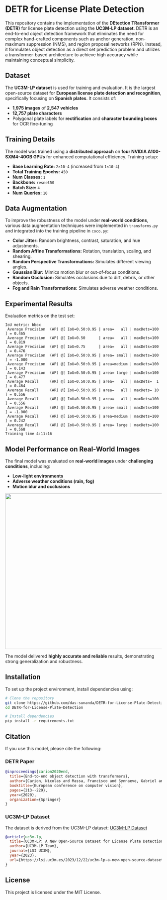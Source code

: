 # DETR for License Plate Detection

This repository contains the implementation of the **DEtection TRansformer (DETR)** for license plate detection using the **UC3M-LP dataset**. DETR is an end-to-end object detection framework that eliminates the need for complex hand-crafted components such as anchor generation, non-maximum suppression (NMS), and region proposal networks (RPN). Instead, it formulates object detection as a direct set prediction problem and utilizes a transformer-based architecture to achieve high accuracy while maintaining conceptual simplicity.

## Dataset
The **UC3M-LP dataset** is used for training and evaluation. It is the largest open-source dataset for **European license plate detection and recognition**, specifically focusing on **Spanish plates**. It consists of:
- **1,975 images** of **2,547 vehicles**
- **12,757 plate characters**
- Polygonal plate labels for **rectification** and **character bounding boxes** for OCR fine-tuning


## Training Details
The model was trained using a **distributed approach** on **four NVIDIA A100-SXM4-40GB GPUs** for enhanced computational efficiency. Training setup:
- **Base Learning Rate:** `2×10−4` (increased from `1×10−4`)
- **Total Training Epochs:** `450`
- **Num Classes:** `1`
- **Backbone:** `resnet50`
- **Batch Size:** `4`
- **Num Queries:** `10`

## Data Augmentation
To improve the robustness of the model under **real-world conditions**, various data augmentation techniques were implemented in `transforms.py` and integrated into the training pipeline in `coco.py`:
- **Color Jitter:** Random brightness, contrast, saturation, and hue adjustments.
- **Random Affine Transformations:** Rotation, translation, scaling, and shearing.
- **Random Perspective Transformations:** Simulates different viewing angles.
- **Gaussian Blur:** Mimics motion blur or out-of-focus conditions.
- **Random Occlusion:** Simulates occlusions due to dirt, debris, or other objects.
- **Fog and Rain Transformations:** Simulates adverse weather conditions.

## Experimental Results
Evaluation metrics on the test set:

```
IoU metric: bbox
 Average Precision  (AP) @[ IoU=0.50:0.95 | area=   all | maxDets=100 ] = 0.465
 Average Precision  (AP) @[ IoU=0.50      | area=   all | maxDets=100 ] = 0.819
 Average Precision  (AP) @[ IoU=0.75      | area=   all | maxDets=100 ] = 0.476
 Average Precision  (AP) @[ IoU=0.50:0.95 | area= small | maxDets=100 ] = -1.000
 Average Precision  (AP) @[ IoU=0.50:0.95 | area=medium | maxDets=100 ] = 0.143
 Average Precision  (AP) @[ IoU=0.50:0.95 | area= large | maxDets=100 ] = 0.477
 Average Recall     (AR) @[ IoU=0.50:0.95 | area=   all | maxDets=  1 ] = 0.464
 Average Recall     (AR) @[ IoU=0.50:0.95 | area=   all | maxDets= 10 ] = 0.556
 Average Recall     (AR) @[ IoU=0.50:0.95 | area=   all | maxDets=100 ] = 0.556
 Average Recall     (AR) @[ IoU=0.50:0.95 | area= small | maxDets=100 ] = -1.000
 Average Recall     (AR) @[ IoU=0.50:0.95 | area=medium | maxDets=100 ] = 0.242
 Average Recall     (AR) @[ IoU=0.50:0.95 | area= large | maxDets=100 ] = 0.568
Training time 4:11:16
```

## Model Performance on Real-World Images
The final model was evaluated on **real-world images** under **challenging conditions**, including:
- **Low-light environments**
- **Adverse weather conditions (rain, fog)**
- **Motion blur and occlusions**

<img src="Outputs/output.png" width="750" height="500">

The model delivered **highly accurate and reliable** results, demonstrating strong generalization and robustness.

## Installation
To set up the project environment, install dependencies using:

```bash
# Clone the repository
git clone https://github.com/das-sunanda/DETR-for-License-Plate-Detection.git
cd DETR-for-License-Plate-Detection

# Install dependencies
pip install -r requirements.txt
```

## Citation
If you use this model, please cite the following:

### DETR Paper
```bibtex
@inproceedings{carion2020end,
  title={End-to-end object detection with transformers},
  author={Carion, Nicolas and Massa, Francisco and Synnaeve, Gabriel and Usunier, Nicolas and Kirillov, Alexander and Zagoruyko, Sergey},
  booktitle={European conference on computer vision},
  pages={213--229},
  year={2020},
  organization={Springer}
}
```

### UC3M-LP Dataset
The dataset is derived from the UC3M-LP dataset:
[UC3M-LP Dataset](https://lsi.uc3m.es/2023/12/22/uc3m-lp-a-new-open-source-dataset/)

```bibtex
@article{uc3m-lp,
  title={UC3M-LP: A New Open-Source Dataset for License Plate Detection and Recognition},
  author={UC3M-LP Team},
  journal={LSI UC3M},
  year={2023},
  url={https://lsi.uc3m.es/2023/12/22/uc3m-lp-a-new-open-source-dataset/}
}
```

## License
This project is licensed under the MIT License.
